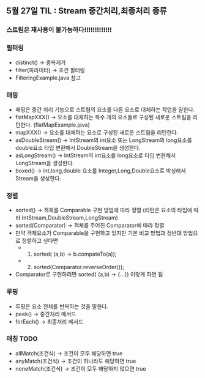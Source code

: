 ## 5월 27일 TIL : Stream 중간처리,최종처리 종류
###  스트림은 재사용이 불가능하다!!!!!!!!!!!!!
### 필터링
- distinct() -> 중복제거
- filter(파라미터) -> 조건 필터링
- FilteringExample.java 참고

### 매핑
- 매핑은 중간 처리 기능으로 스트림의 요소를 다른 요소로 대체하는 작업을 말한다.
- flatMapXXX() -> 요소를 대체하는 복수 개의 요소들로 구성된 새로운 스트림을 리턴한다. (flatMapExample.java)
- mapXXX() -> 요소를 대체하는 요소로 구성된 새로운 스트림을 리턴한다. 
- asDoubleStream() -> IntStream의 int요소 또는 LongStream의 long요소를 double요소 타입 변환해서 DoubleStream을 생성한다.
- asLongStream() -> IntStream의 int요소를 long요소로 타입 변환해서 LongStream을 생성한다.
- boxed() -> int,long,double 요소를 Integer,Long,Double요소로 박싱해서 Stream을 생성한다.

### 정렬
- sorted() -> 객체를 Comparable 구현 방법에 따라 정렬 (리턴은 요소의 타입에 따라 IntStream,DoubleStream,LongStream)
- sorted(Comparator<T>) -> 객체를 주어진 Comparator에 따라 정렬
- 만약 객체요소가 Comparable을 구현하고 있지만 기본 비교 방법과 정반대 방법으로 정렬하고 싶다면 
    - 1) sorted( (a,b) -> b.compateTo(a));
    - 2) sorted(Comparator.reverseOrder());
- Comparator로 구현하려면 sorted( (a,b) -> {...}) 이렇게 하면 됨

### 루핑
- 루핑은 요소 전체를 반복하는 것을 말한다.
- peek() -> 중간처리 메서드
- forEach() -> 최종처리 메서드

### 매칭 TODO
- allMatch(조건식) -> 조건이 모두 해당하면 true
- anyMatch(조건식) -> 조건이 하나라도 해당하면 true
- noneMatch(조건식) -> 조건이 모두 해당하지 않으면 true